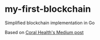 # my-first-blockchain
Simplified blockchain implementation in Go

Based on [Coral Health's Medium post](https://medium.com/@mycoralhealth/code-your-own-blockchain-in-less-than-200-lines-of-go-e296282bcffc)
